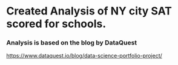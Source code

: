 # Created Analysis of NY city SAT scored for schools.


### Analysis is based on the blog by DataQuest

<https://www.dataquest.io/blog/data-science-portfolio-project/>
